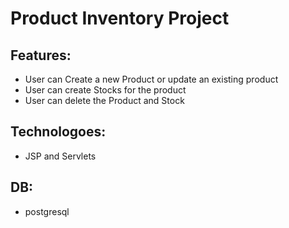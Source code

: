 # Product Inventory Project

## Features:
- User can Create a new Product or update an existing product
- User can create Stocks for the product
- User can delete the Product and Stock

## Technologoes:
- JSP and Servlets

## DB:
- postgresql
